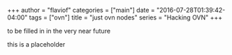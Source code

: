 +++
author = "flaviof"
categories = ["main"]
date = "2016-07-28T01:39:42-04:00"
tags = ["ovn"]
title = "just ovn nodes"
series = "Hacking OVN"
+++

to be filled in in the very near future

<!--more-->

this is a placeholder

